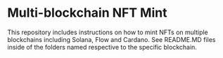 # Multi-blockchain NFT Mint

This repository includes instructions on how to mint NFTs on multiple blockchains including Solana, Flow and Cardano. See README.MD files inside of the folders named respective to the specific blockchain.
